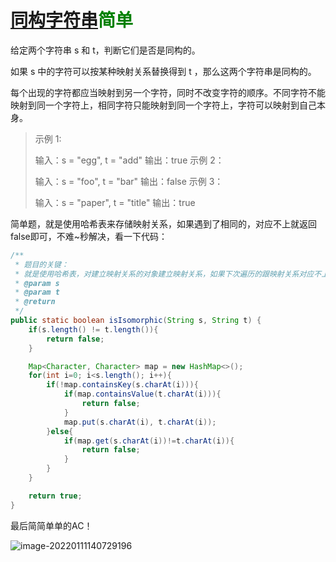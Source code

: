 # [同构字符串](https://leetcode-cn.com/problems/isomorphic-strings/)<font color=green>简单</font>

给定两个字符串 s 和 t，判断它们是否是同构的。

如果 s 中的字符可以按某种映射关系替换得到 t ，那么这两个字符串是同构的。

每个出现的字符都应当映射到另一个字符，同时不改变字符的顺序。不同字符不能映射到同一个字符上，相同字符只能映射到同一个字符上，字符可以映射到自己本身。

> 示例 1:
>
> 输入：s = "egg", t = "add"
> 输出：true
> 示例 2：
>
> 输入：s = "foo", t = "bar"
> 输出：false
> 示例 3：
>
> 输入：s = "paper", t = "title"
> 输出：true



简单题，就是使用哈希表来存储映射关系，如果遇到了相同的，对应不上就返回false即可，不难~秒解决，看一下代码：

```java
/**
 * 题目的关键：
 * 就是使用哈希表，对建立映射关系的对象建立映射关系，如果下次遍历的跟映射关系对应不上，就直接返回false否则就是true
 * @param s
 * @param t
 * @return
 */
public static boolean isIsomorphic(String s, String t) {
    if(s.length() != t.length()){
        return false;
    }

    Map<Character, Character> map = new HashMap<>();
    for(int i=0; i<s.length(); i++){
        if(!map.containsKey(s.charAt(i))){
            if(map.containsValue(t.charAt(i))){
                return false;
            }
            map.put(s.charAt(i), t.charAt(i));
        }else{
            if(map.get(s.charAt(i))!=t.charAt(i)){
                return false;
            }
        }
    }

    return true;
}
```

最后简简单单的AC！

![image-20220111140729196](http://image.tinx.top/image-20220111140729196.png)